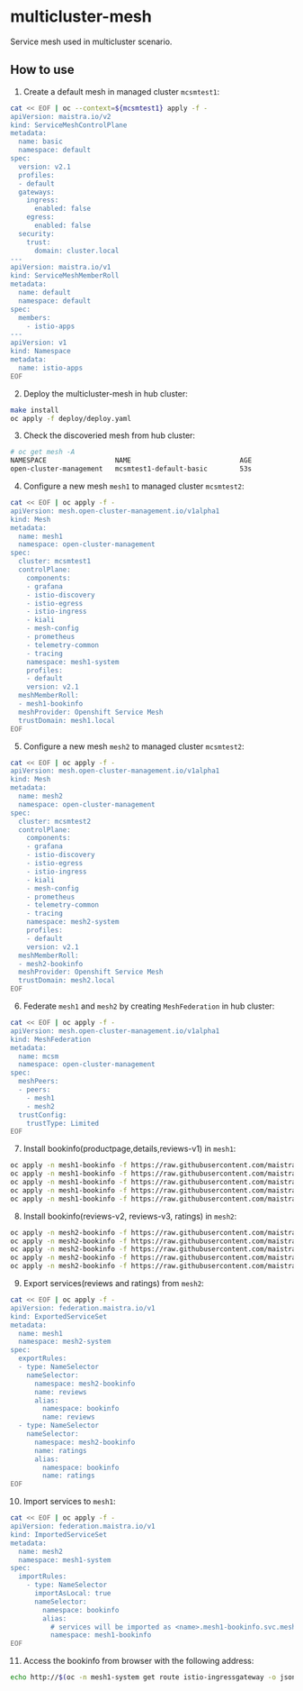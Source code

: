 # multicluster-mesh

Service mesh used in multicluster scenario.

## How to use

1. Create a default mesh in managed cluster `mcsmtest1`:

```bash
cat << EOF | oc --context=${mcsmtest1} apply -f -
apiVersion: maistra.io/v2
kind: ServiceMeshControlPlane
metadata:
  name: basic
  namespace: default
spec:
  version: v2.1
  profiles:
  - default
  gateways:
    ingress:
      enabled: false
    egress:
      enabled: false
  security:
    trust:
      domain: cluster.local
---
apiVersion: maistra.io/v1
kind: ServiceMeshMemberRoll
metadata:
  name: default
  namespace: default
spec:
  members:
    - istio-apps
---
apiVersion: v1
kind: Namespace
metadata:
  name: istio-apps
EOF
```

2. Deploy the multicluster-mesh in hub cluster:

```bash
make install
oc apply -f deploy/deploy.yaml
```

3. Check the discoveried mesh from hub cluster:

```bash
# oc get mesh -A
NAMESPACE                 NAME                           AGE
open-cluster-management   mcsmtest1-default-basic        53s
```

4. Configure a new mesh `mesh1` to managed cluster `mcsmtest2`:

```bash
cat << EOF | oc apply -f -
apiVersion: mesh.open-cluster-management.io/v1alpha1
kind: Mesh
metadata:
  name: mesh1
  namespace: open-cluster-management
spec:
  cluster: mcsmtest1
  controlPlane:
    components:
    - grafana
    - istio-discovery
    - istio-egress
    - istio-ingress
    - kiali
    - mesh-config
    - prometheus
    - telemetry-common
    - tracing
    namespace: mesh1-system
    profiles:
    - default
    version: v2.1
  meshMemberRoll:
  - mesh1-bookinfo
  meshProvider: Openshift Service Mesh
  trustDomain: mesh1.local
EOF
```

5. Configure a new mesh `mesh2` to managed cluster `mcsmtest2`:

```bash
cat << EOF | oc apply -f -
apiVersion: mesh.open-cluster-management.io/v1alpha1
kind: Mesh
metadata:
  name: mesh2
  namespace: open-cluster-management
spec:
  cluster: mcsmtest2
  controlPlane:
    components:
    - grafana
    - istio-discovery
    - istio-egress
    - istio-ingress
    - kiali
    - mesh-config
    - prometheus
    - telemetry-common
    - tracing
    namespace: mesh2-system
    profiles:
    - default
    version: v2.1
  meshMemberRoll:
  - mesh2-bookinfo
  meshProvider: Openshift Service Mesh
  trustDomain: mesh2.local
EOF
```

6. Federate `mesh1` and `mesh2` by creating `MeshFederation` in hub cluster:

```bash
cat << EOF | oc apply -f -
apiVersion: mesh.open-cluster-management.io/v1alpha1
kind: MeshFederation
metadata:
  name: mcsm
  namespace: open-cluster-management
spec:
  meshPeers:
  - peers:
    - mesh1
    - mesh2
  trustConfig:
    trustType: Limited
EOF
```

7. Install bookinfo(productpage,details,reviews-v1) in `mesh1`:

```bash
oc apply -n mesh1-bookinfo -f https://raw.githubusercontent.com/maistra/istio/maistra-2.1/samples/bookinfo/platform/kube/bookinfo.yaml -l 'app in (productpage,details)'
oc apply -n mesh1-bookinfo -f https://raw.githubusercontent.com/maistra/istio/maistra-2.1/samples/bookinfo/platform/kube/bookinfo.yaml -l app=reviews,version=v1
oc apply -n mesh1-bookinfo -f https://raw.githubusercontent.com/maistra/istio/maistra-2.1/samples/bookinfo/platform/kube/bookinfo.yaml -l service=reviews
oc apply -n mesh1-bookinfo -f https://raw.githubusercontent.com/maistra/istio/maistra-2.1/samples/bookinfo/platform/kube/bookinfo.yaml -l 'account'
oc apply -n mesh1-bookinfo -f https://raw.githubusercontent.com/maistra/istio/maistra-2.1/samples/bookinfo/networking/bookinfo-gateway.yaml
```

8. Install bookinfo(reviews-v2, reviews-v3, ratings) in `mesh2`:

```bash
oc apply -n mesh2-bookinfo -f https://raw.githubusercontent.com/maistra/istio/maistra-2.1/samples/bookinfo/platform/kube/bookinfo.yaml -l app=reviews,version=v2
oc apply -n mesh2-bookinfo -f https://raw.githubusercontent.com/maistra/istio/maistra-2.1/samples/bookinfo/platform/kube/bookinfo.yaml -l app=reviews,version=v3
oc apply -n mesh2-bookinfo -f https://raw.githubusercontent.com/maistra/istio/maistra-2.1/samples/bookinfo/platform/kube/bookinfo.yaml -l service=reviews
oc apply -n mesh2-bookinfo -f https://raw.githubusercontent.com/maistra/istio/maistra-2.1/samples/bookinfo/platform/kube/bookinfo.yaml -l app=ratings
oc apply -n mesh2-bookinfo -f https://raw.githubusercontent.com/maistra/istio/maistra-2.1/samples/bookinfo/platform/kube/bookinfo.yaml -l 'account'
```

9. Export services(reviews and ratings) from `mesh2`:

```bash
cat << EOF | oc apply -f -
apiVersion: federation.maistra.io/v1
kind: ExportedServiceSet
metadata:
  name: mesh1
  namespace: mesh2-system
spec:
  exportRules:
  - type: NameSelector
    nameSelector:
      namespace: mesh2-bookinfo
      name: reviews
      alias:
        namespace: bookinfo
        name: reviews
  - type: NameSelector
    nameSelector:
      namespace: mesh2-bookinfo
      name: ratings
      alias:
        namespace: bookinfo
        name: ratings
EOF
```

10. Import services to `mesh1`:

```bash
cat << EOF | oc apply -f -
apiVersion: federation.maistra.io/v1
kind: ImportedServiceSet
metadata:
  name: mesh2
  namespace: mesh1-system
spec:
  importRules:
    - type: NameSelector
      importAsLocal: true
      nameSelector:
        namespace: bookinfo
        alias:
          # services will be imported as <name>.mesh1-bookinfo.svc.mesh2-imports.local
          namespace: mesh1-bookinfo
EOF
```

11. Access the bookinfo from browser with the following address:

```bash
echo http://$(oc -n mesh1-system get route istio-ingressgateway -o jsonpath={.spec.host})/productpage
```

